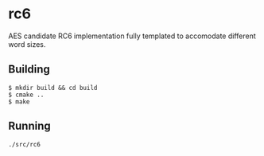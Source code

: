 # rc6

AES candidate RC6 implementation fully templated to accomodate different word sizes.

## Building

```
$ mkdir build && cd build
$ cmake ..
$ make
```

## Running

`./src/rc6`

